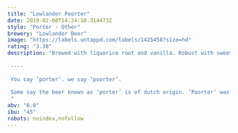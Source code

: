 ```yaml
---
title: "Lowlander Poorter"
date: 2019-02-08T14:24:10.314473Z
style: "Porter - Other"
brewery: "Lowlander Beer"
image: "https://labels.untappd.com/labels/1425458?size=hd"
rating: "3.38"
description: "Brewed with liquorice root and vanilla. Robust with sweetness and depth.   ----  You say ‘porter’. we say ‘poorter’.  Some say the beer known as ‘porter’ is of dutch origin. ‘Poorter’ was long favoured by hard-working labourers for its hearty and refreshing taste. Our poorter celebrates the haul of exotic botanicals, by poorters from the dockside into Amsterdam warehouses. Climb aboard! "
abv: "6.0"
ibu: "45"
robots: noindex,nofollow
---
```


